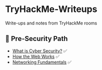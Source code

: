 # TryHackMe-Writeups
Write-ups and notes from TryHackMe rooms
## 📘 Pre-Security Path

- [What is Cyber Security?](Pre-Security/Room1-What-is-CyberSecurity/writeup.md) ✅  
- [How the Web Works](Pre-Security/Room2-How-the-Web-Works/writeup.md) ✅
- [Networking Fundamentals](Pre-Security/Room3-Networking-Fundamentals/writeup.md) ✅
